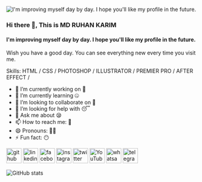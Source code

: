 ![I'm improving myself day by day. I hope you'll like my profile in the future.]([https://scontent.fjsr14-1.fna.fbcdn.net/v/t39.30808-6/293264964_1087626608509479_8524973456529391683_n.jpg?_nc_cat=111&ccb=1-7&_nc_sid=5f2048&_nc_eui2=AeF2g4aJqwaHqghGHVNAw9KtZz8Zj9kNFkxnPxmP2Q0WTH4sBXJTupn47RGB8I0e9d_rbCoaspO3QkmGq7o7m4xm&_nc_ohc=5QkWv7GHzxIAX_Zlmkg&_nc_ht=scontent.fjsr14-1.fna&oh=00_AfBsp4AMDNS9JJGoT-SXOzBlCjTmGO8srFTajj4KEN3NZA&oe=660DD5A1](https://scontent.fjsr14-1.fna.fbcdn.net/v/t39.30808-6/392947139_1356485504956920_5595108660355134453_n.jpg?_nc_cat=106&ccb=1-7&_nc_sid=5f2048&_nc_ohc=JQ_wJ3_s2TIAb5aN561&_nc_ht=scontent.fjsr14-1.fna&oh=00_AfDKSN--3wASOUmSq6YjJJJiPQ_njNNhWh7NgdjPnOcHOg&oe=662316B1))
### Hi there 👋, This is MD RUHAN KARIM
#### I'm improving myself day by day. I hope you'll like my profile in the future.

Wish you have a good day. You can see everything new every time you visit me.

Skills: HTML / CSS / PHOTOSHOP / ILLUSTRATOR / PREMIER PRO / AFTER EFFECT / 

- 🔭 I’m currently working on 🤨 
- 🌱 I’m currently learning 🤐 
- 👯 I’m looking to collaborate on 🖤 
- 🤔 I’m looking for help with 😴 
- 💬 Ask me about 😪 
- 📫 How to reach me: 🐸 
- 😄 Pronouns: 👦🏻 
- ⚡ Fun fact: 😶 


[<img src='https://cdn.jsdelivr.net/npm/simple-icons@3.0.1/icons/github.svg' alt='github' height='40'>](https://github.com/mdruhankarim)  [<img src='https://cdn.jsdelivr.net/npm/simple-icons@3.0.1/icons/linkedin.svg' alt='linkedin' height='40'>](https://www.linkedin.com/in/mdruhankarim/)  [<img src='https://cdn.jsdelivr.net/npm/simple-icons@3.0.1/icons/facebook.svg' alt='facebook' height='40'>](https://www.facebook.com/mdruhankarim)  [<img src='https://cdn.jsdelivr.net/npm/simple-icons@3.0.1/icons/instagram.svg' alt='instagram' height='40'>](https://www.instagram.com/mdruhankarim/)  [<img src='https://cdn.jsdelivr.net/npm/simple-icons@3.0.1/icons/twitter.svg' alt='twitter' height='40'>](https://twitter.com/mdruhankarim)  [<img src='https://cdn.jsdelivr.net/npm/simple-icons@3.0.1/icons/youtube.svg' alt='YouTube' height='40'>](https://www.youtube.com/channel/UC7nip9vI4hlU7869cUT-ETA)  [<img src='https://cdn.jsdelivr.net/npm/simple-icons@3.0.1/icons/whatsapp.svg' alt='whatsapp' height='40'>](https://api.whatsapp.com/send/?phone=8801777490727&text&type=phone_number&app_absent=0)  [<img src='https://cdn.jsdelivr.net/npm/simple-icons@3.0.1/icons/telegram.svg' alt='telegram' height='40'>](https://t.me/mdruhankarim)  

![GitHub stats](https://github-readme-stats.vercel.app/api?username=mdruhankarim&show_icons=true)  

